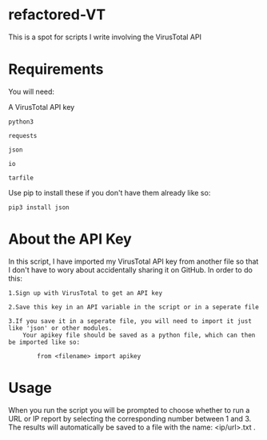 # refactored-VT
This is a spot for scripts I write involving the VirusTotal API

# Requirements
You will need: 

A VirusTotal API key

	python3

	requests

	json

	io

	tarfile

Use pip to install these if you don't have them already like so: 

	pip3 install json

# About the API Key

In this script, I have imported my VirusTotal API key from another file so that I don't have to wory about accidentally sharing it on GitHub. In order to do this: 

	1.Sign up with VirusTotal to get an API key
	
	2.Save this key in an API variable in the script or in a seperate file
	
	3.If you save it in a seperate file, you will need to import it just like 'json' or other modules. 
		Your apikey file should be saved as a python file, which can then be imported like so: 
		
			from <filename> import apikey
# Usage

When you run the script you will be prompted to choose whether to run a URL or IP report by selecting the corresponding number between 1 and 3. 
The results will automatically be saved to a file with the name: <ip/url><lookup type>.txt .

